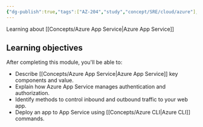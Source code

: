 ```yaml
---
{"dg-publish":true,"tags":["AZ-204","study","concept/SRE/cloud/azure"],"ms-learn-url":"https://learn.microsoft.com/en-us/training/modules/introduction-to-azure-app-service/","permalink":"/concepts/az-204-azure-app-service/","dgPassFrontmatter":true}
---
```


Learning about [[Concepts/Azure App Service\|Azure App Service]]
## Learning objectives

After completing this module, you'll be able to:

- Describe [[Concepts/Azure App Service\|Azure App Service]] key components and value.
- Explain how Azure App Service manages authentication and authorization.
- Identify methods to control inbound and outbound traffic to your web app.
- Deploy an app to App Service using [[Concepts/Azure CLI\|Azure CLI]] commands.

